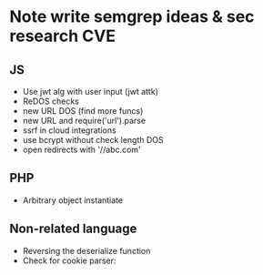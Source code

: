 # Note write semgrep ideas & sec research CVE

## JS
- Use jwt alg with user input (jwt attk)
- ReDOS checks
- new URL DOS (find more funcs)
- new URL and require('url').parse
- ssrf in cloud integrations
- use bcrypt without check length DOS
- open redirects with '//abc.com'

## PHP

- Arbitrary object instantiate

## Non-related language

- Reversing the deserialize function
- Check for cookie parser: 